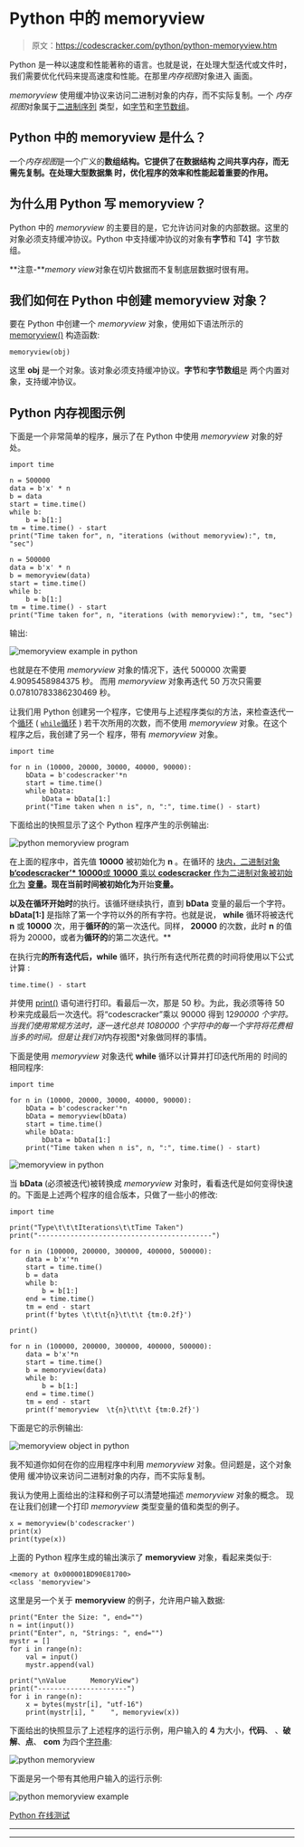 # Python 中的 memoryview

> 原文：<https://codescracker.com/python/python-memoryview.htm>

Python 是一种以速度和性能著称的语言。也就是说，在处理大型迭代或文件时，我们需要优化代码来提高速度和性能。在那里*内存视图*对象进入 画面。

*memoryview* 使用缓冲协议来访问二进制对象的内存，而不实际复制。一个 *内存视图*对象属于[二进制序列](/computer-fundamental/binary-sequence.htm) 类型，如[字节](/python/python-bytes.htm)和[字节数组](/python/python-bytearray.htm)。

## Python 中的 memoryview 是什么？

一个*内存视图*是一个广义的**数组结构。它提供了在数据结构 之间共享内存，而无需先复制。在处理大型数据集 时，优化程序的效率和性能起着重要的作用。**

## 为什么用 Python 写 memoryview？

Python 中的 *memoryview* 的主要目的是，它允许访问对象的内部数据。这里的 对象必须支持缓冲协议。Python 中支持缓冲协议的对象有**字节**和 T4】字节数组。

**注意-***memory view*对象在切片数据而不复制底层数据时很有用。

## 我们如何在 Python 中创建 memoryview 对象？

要在 Python 中创建一个 *memoryview* 对象，使用如下语法所示的 [memoryview()](/python/python-memoryview.htm) 构造函数:

```
memoryview(obj)
```

这里 **obj** 是一个对象。该对象必须支持缓冲协议。**字节**和**字节数组**是 两个内置对象，支持缓冲协议。

## Python 内存视图示例

下面是一个非常简单的程序，展示了在 Python 中使用 *memoryview* 对象的好处。

```
import time

n = 500000
data = b'x' * n
b = data
start = time.time()
while b:
    b = b[1:]
tm = time.time() - start
print("Time taken for", n, "iterations (without memoryview):", tm, "sec")

n = 500000
data = b'x' * n
b = memoryview(data)
start = time.time()
while b:
    b = b[1:]
tm = time.time() - start
print("Time taken for", n, "iterations (with memoryview):", tm, "sec")
```

输出:

![memoryview example in python](img/053efff64dea88ef0f5644e2246bb486.png)

也就是在不使用 *memoryview* 对象的情况下，迭代 500000 次需要 4.9095458984375 秒。 而用 *memoryview* 对象再迭代 50 万次只需要 0.07810783386230469 秒。

让我们用 Python 创建另一个程序，它使用与上述程序类似的方法，来检查迭代一个[循环](/python/python-loops.htm) ( [`while`循环](/python/python-while-loop.htm) ) 若干次所用的次数，而不使用 *memoryview* 对象。在这个程序之后，我创建了另一个 程序，带有 *memoryview* 对象。

```
import time

for n in (10000, 20000, 30000, 40000, 90000):
    bData = b'codescracker'*n
    start = time.time()
    while bData:
        bData = bData[1:]
    print("Time taken when n is", n, ":", time.time() - start)
```

下面给出的快照显示了这个 Python 程序产生的示例输出:

![python memoryview program](img/553c7b34fe13e9982927537846030062.png)

在上面的程序中，首先值 **10000** 被初始化为 **n** 。在循环的 [块内，二进制对象**b‘codescracker’* 10000**或 **10000** 乘以 **codescracker** 作为二进制对象被初始化为](/python/python-for-loop.htm) **[变量](/python/python-variables.htm)。现在当前时间被初始化为**开始**变量。**

 **以及在循环开始时**的执行。该循环继续执行，直到 **bData** 变量的最后一个字符。 **bData[1:]** 是指除了第一个字符以外的所有字符。也就是说， **while** 循环将被迭代 **n** 或 **10000** 次，用于**循环的**的第一次迭代。同样， **20000** 的次数，此时 **n** 的值将为 20000，或者为**循环的**的第二次迭代。**

在执行完**的所有迭代后，while** 循环，执行所有迭代所花费的时间将使用以下公式计算 :

```
time.time() - start
```

并使用 [print()](/python/python-print-statement.htm) 语句进行打印。看最后一次，那是 50 秒。为此，我必须等待 50 秒来完成最后一次迭代。将“codescracker”乘以 90000 得到 12*90000 个字符。 当我们使用常规方法时，逐一迭代总共 1080000 个字符中的每一个字符将花费相当多的时间。但是让我们对*内存视图*对象做同样的事情。

下面是使用 *memoryview* 对象迭代 **while** 循环以计算并打印迭代所用的 时间的相同程序:

```
import time

for n in (10000, 20000, 30000, 40000, 90000):
    bData = b'codescracker'*n
    bData = memoryview(bData)
    start = time.time()
    while bData:
        bData = bData[1:]
    print("Time taken when n is", n, ":", time.time() - start)
```

![memoryview in python](img/46e54b9f23cc197bb959acf45e74d0d6.png)

当 **bData** (必须被迭代)被转换成 *memoryview* 对象时，看看迭代是如何变得快速的。下面是上述两个程序的组合版本，只做了一些小的修改:

```
import time

print("Type\t\t\tIterations\t\tTime Taken")
print("-------------------------------------------")

for n in (100000, 200000, 300000, 400000, 500000):
    data = b'x'*n
    start = time.time()
    b = data
    while b:
        b = b[1:]
    end = time.time()
    tm = end - start
    print(f'bytes \t\t\t{n}\t\t\t {tm:0.2f}')

print()

for n in (100000, 200000, 300000, 400000, 500000):
    data = b'x'*n
    start = time.time()
    b = memoryview(data)
    while b:
        b = b[1:]
    end = time.time()
    tm = end - start
    print(f'memoryview  \t{n}\t\t\t {tm:0.2f}')
```

下面是它的示例输出:

![memoryview object in python](img/6fa4854c175c4143899b9402bfe214f3.png)

我不知道你如何在你的应用程序中利用 *memoryview* 对象。但问题是，这个对象使用 缓冲协议来访问二进制对象的内存，而不实际复制。

我认为使用上面给出的注释和例子可以清楚地描述 *memoryview* 对象的概念。 现在让我们创建一个打印 *memoryview* 类型变量的值和类型的例子。

```
x = memoryview(b'codescracker')
print(x)
print(type(x))
```

上面的 Python 程序生成的输出演示了 **memoryview** 对象，看起来类似于:

```
<memory at 0x000001BD90E81700>
<class 'memoryview'>
```

这里是另一个关于 **memoryview** 的例子，允许用户输入数据:

```
print("Enter the Size: ", end="")
n = int(input())
print("Enter", n, "Strings: ", end="")
mystr = []
for i in range(n):
    val = input()
    mystr.append(val)

print("\nValue      MemoryView")
print("----------------------")
for i in range(n):
    x = bytes(mystr[i], "utf-16")
    print(mystr[i], "    ", memoryview(x))
```

下面给出的快照显示了上述程序的运行示例，用户输入的 **4** 为大小，**代码**、 、**破解**、**点**、 **com** 为四个[字符串](/python/python-strings.htm):

![python memoryview](img/da2fbda8a6590c3d76c7be875f90ffc8.png)

下面是另一个带有其他用户输入的运行示例:

![python memoryview example](img/96c85d0fe742599e1956812e8d4f8e59.png)

[Python 在线测试](/exam/showtest.php?subid=10)

* * *

* * ***